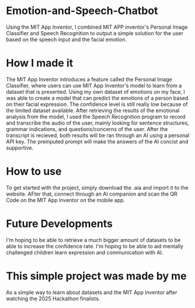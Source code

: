 # Emotion-and-Speech-Chatbot
Using the MIT App Inventor, I combined MIT APP inventor's Personal Image Classifier and Speech Recognition to output a simple solution for the user based on the speech input and the facial emotion.

# How I made it
The MIT App Inventor introduces a feature called the Personal Image Classifier, where users can use MIT App Inventor's model to learn from a dataset that is presented. Using my own dataset of emotions on my face, I was able to create a model that can predict the emotions of a person based on their facial expression. The confidence level is still really low because of the limited dataset available. After retrieving the results of the emotional analysis from the model, I used the Speech Recognition program to record and transcribe the audio of the user, mainly looking for sentence structures, grammar indications, and questions/concerns of the user. After the transcript is recieved, both results will be ran through an AI using a personal API key. The preinputed prompt will make the answers of the AI concist and supportive. 

# How to use
To get started with the project, simply download the .aia and import it to the website. AFter that, connect through an AI companion and scan the QR Code on the MIT App Inventor on the mobile app.

# Future Developments
I'm hoping to be able to retrieve a much bigger amount of datasets to be able to increase the confidence rate. I'm hoping to be able to aid mentally challenged children learn expression and communication with AI. 

# This simple project was made by me
As a simple way to learn about datasets and the MIT App Inventor after watching the 2025 Hackathon finalists. 
